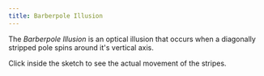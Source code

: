 ```yaml
---
title: Barberpole Illusion
---
```


The *Barberpole Illusion* is an optical illusion that occurs when a 
diagonally stripped pole spins around it's vertical axis.

Click inside the sketch to see the actual movement of the stripes.

<!-- Sketch file location, (pending organization) -->
<script src="barberpole.js"></script>
<!-- Necessary element to position p5 canvas -->
<div id="sketch-div"></div>

